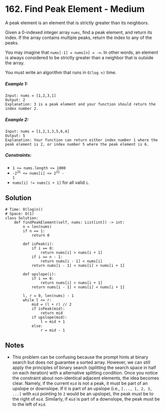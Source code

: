 # 162. Find Peak Element - Medium

A peak element is an element that is strictly greater than its neighbors.

Given a 0-indexed integer array `nums`, find a peak element, and return its index. If the array contains multiple peaks, return the index to any of the peaks.

You may imagine that `nums[-1] = nums[n] = -∞`. In other words, an element is always considered to be strictly greater than a neighbor that is outside the array.

You must write an algorithm that runs in `O(log n)` time.

##### Example 1:

```
Input: nums = [1,2,3,1]
Output: 2
Explanation: 3 is a peak element and your function should return the index number 2.
```

##### Example 2:

```
Input: nums = [1,2,1,3,5,6,4]
Output: 5
Explanation: Your function can return either index number 1 where the peak element is 2, or index number 5 where the peak element is 6.
```

##### Constraints:

- `1 <= nums.length <= 1000`
- <code>-2<sup>31</sup> <= nums[i] <= 2<sup>31</sup> - 1</code>
- `nums[i] != nums[i + 1]` for all valid `i`.

## Solution

```
# Time: O(log(n))
# Space: O(1)
class Solution:
    def findPeakElement(self, nums: List[int]) -> int:
        n = len(nums)
        if n == 1:
            return 0
            
        def isPeak(i):
            if i == 0:
                return nums[i] > nums[i + 1]
            if i == n - 1:
                return nums[i - 1] < nums[i]
            return nums[i - 1] < nums[i] > nums[i + 1]
        
        def upslope(i):
            if i == 0:
                return nums[i] < nums[i + 1]
            return nums[i - 1] < nums[i] < nums[i + 1]
        
        l, r = 0, len(nums) - 1
        while l <= r:
            mid = (l + r) // 2
            if isPeak(mid):
                return mid
            if upslope(mid):
                l = mid + 1
            else:
                r = mid - 1
```

## Notes
- This problem can be confusing because the prompt hints at binary search but does not guarantee a sorted array. However, we can still apply the principles of binary search (splitting the search space in half on each iteration) with a alternative splitting condition. Once you notice the constraint about non-identical adjacent elements, the idea becomes clear. Namely, if the current `mid` is not a peak, it must be part of an upslope or downslope. If it is part of an upslope (i.e., `[..., 1, 2, 3, ...]` with `mid` pointing to `2` would be an upslope), the peak must be to the right of `mid`. Similarly, if `mid` is part of a downslope, the peak must be to the left of `mid`.